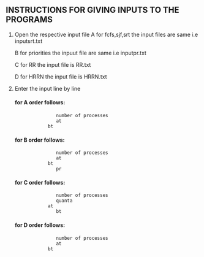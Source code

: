 
## INSTRUCTIONS FOR GIVING INPUTS TO THE PROGRAMS

1. Open the respective input file 
	A for fcfs,sjf,srt the input files are same i.e inputsrt.txt

	B for priorities the inpuut file are same i.e inputpr.txt

	C for RR the input file is RR.txt

	D for HRRN the input file is HRRN.txt

2. Enter the input line by line

	#### for A order follows:
                      number of processes
	                  at
			       bt
	#### for B order follows:
                      number of processes
	                  at
			       bt
		              pr
	#### for C order follows:
                      number of processes
	                  quanta
			       at
                      bt
	#### for D order follows:
                      number of processes
	                  at
			       bt
	  
